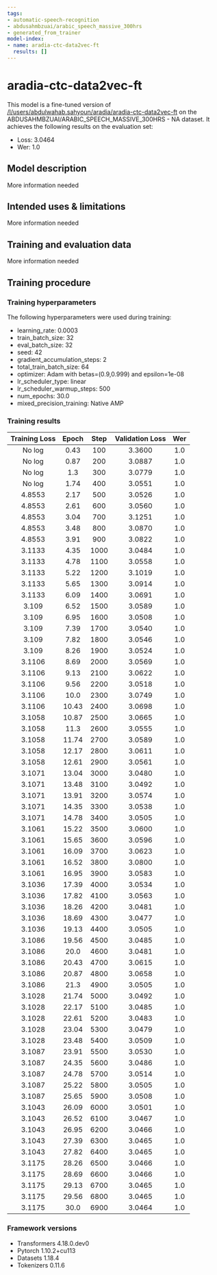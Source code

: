 ```yaml
---
tags:
- automatic-speech-recognition
- abdusahmbzuai/arabic_speech_massive_300hrs
- generated_from_trainer
model-index:
- name: aradia-ctc-data2vec-ft
  results: []
---
```


<!-- This model card has been generated automatically according to the information the Trainer had access to. You
should probably proofread and complete it, then remove this comment. -->

# aradia-ctc-data2vec-ft

This model is a fine-tuned version of [/l/users/abdulwahab.sahyoun/aradia/aradia-ctc-data2vec-ft](https://huggingface.co//l/users/abdulwahab.sahyoun/aradia/aradia-ctc-data2vec-ft) on the ABDUSAHMBZUAI/ARABIC_SPEECH_MASSIVE_300HRS - NA dataset.
It achieves the following results on the evaluation set:
- Loss: 3.0464
- Wer: 1.0

## Model description

More information needed

## Intended uses & limitations

More information needed

## Training and evaluation data

More information needed

## Training procedure

### Training hyperparameters

The following hyperparameters were used during training:
- learning_rate: 0.0003
- train_batch_size: 32
- eval_batch_size: 32
- seed: 42
- gradient_accumulation_steps: 2
- total_train_batch_size: 64
- optimizer: Adam with betas=(0.9,0.999) and epsilon=1e-08
- lr_scheduler_type: linear
- lr_scheduler_warmup_steps: 500
- num_epochs: 30.0
- mixed_precision_training: Native AMP

### Training results

| Training Loss | Epoch | Step | Validation Loss | Wer |
|:-------------:|:-----:|:----:|:---------------:|:---:|
| No log        | 0.43  | 100  | 3.3600          | 1.0 |
| No log        | 0.87  | 200  | 3.0887          | 1.0 |
| No log        | 1.3   | 300  | 3.0779          | 1.0 |
| No log        | 1.74  | 400  | 3.0551          | 1.0 |
| 4.8553        | 2.17  | 500  | 3.0526          | 1.0 |
| 4.8553        | 2.61  | 600  | 3.0560          | 1.0 |
| 4.8553        | 3.04  | 700  | 3.1251          | 1.0 |
| 4.8553        | 3.48  | 800  | 3.0870          | 1.0 |
| 4.8553        | 3.91  | 900  | 3.0822          | 1.0 |
| 3.1133        | 4.35  | 1000 | 3.0484          | 1.0 |
| 3.1133        | 4.78  | 1100 | 3.0558          | 1.0 |
| 3.1133        | 5.22  | 1200 | 3.1019          | 1.0 |
| 3.1133        | 5.65  | 1300 | 3.0914          | 1.0 |
| 3.1133        | 6.09  | 1400 | 3.0691          | 1.0 |
| 3.109         | 6.52  | 1500 | 3.0589          | 1.0 |
| 3.109         | 6.95  | 1600 | 3.0508          | 1.0 |
| 3.109         | 7.39  | 1700 | 3.0540          | 1.0 |
| 3.109         | 7.82  | 1800 | 3.0546          | 1.0 |
| 3.109         | 8.26  | 1900 | 3.0524          | 1.0 |
| 3.1106        | 8.69  | 2000 | 3.0569          | 1.0 |
| 3.1106        | 9.13  | 2100 | 3.0622          | 1.0 |
| 3.1106        | 9.56  | 2200 | 3.0518          | 1.0 |
| 3.1106        | 10.0  | 2300 | 3.0749          | 1.0 |
| 3.1106        | 10.43 | 2400 | 3.0698          | 1.0 |
| 3.1058        | 10.87 | 2500 | 3.0665          | 1.0 |
| 3.1058        | 11.3  | 2600 | 3.0555          | 1.0 |
| 3.1058        | 11.74 | 2700 | 3.0589          | 1.0 |
| 3.1058        | 12.17 | 2800 | 3.0611          | 1.0 |
| 3.1058        | 12.61 | 2900 | 3.0561          | 1.0 |
| 3.1071        | 13.04 | 3000 | 3.0480          | 1.0 |
| 3.1071        | 13.48 | 3100 | 3.0492          | 1.0 |
| 3.1071        | 13.91 | 3200 | 3.0574          | 1.0 |
| 3.1071        | 14.35 | 3300 | 3.0538          | 1.0 |
| 3.1071        | 14.78 | 3400 | 3.0505          | 1.0 |
| 3.1061        | 15.22 | 3500 | 3.0600          | 1.0 |
| 3.1061        | 15.65 | 3600 | 3.0596          | 1.0 |
| 3.1061        | 16.09 | 3700 | 3.0623          | 1.0 |
| 3.1061        | 16.52 | 3800 | 3.0800          | 1.0 |
| 3.1061        | 16.95 | 3900 | 3.0583          | 1.0 |
| 3.1036        | 17.39 | 4000 | 3.0534          | 1.0 |
| 3.1036        | 17.82 | 4100 | 3.0563          | 1.0 |
| 3.1036        | 18.26 | 4200 | 3.0481          | 1.0 |
| 3.1036        | 18.69 | 4300 | 3.0477          | 1.0 |
| 3.1036        | 19.13 | 4400 | 3.0505          | 1.0 |
| 3.1086        | 19.56 | 4500 | 3.0485          | 1.0 |
| 3.1086        | 20.0  | 4600 | 3.0481          | 1.0 |
| 3.1086        | 20.43 | 4700 | 3.0615          | 1.0 |
| 3.1086        | 20.87 | 4800 | 3.0658          | 1.0 |
| 3.1086        | 21.3  | 4900 | 3.0505          | 1.0 |
| 3.1028        | 21.74 | 5000 | 3.0492          | 1.0 |
| 3.1028        | 22.17 | 5100 | 3.0485          | 1.0 |
| 3.1028        | 22.61 | 5200 | 3.0483          | 1.0 |
| 3.1028        | 23.04 | 5300 | 3.0479          | 1.0 |
| 3.1028        | 23.48 | 5400 | 3.0509          | 1.0 |
| 3.1087        | 23.91 | 5500 | 3.0530          | 1.0 |
| 3.1087        | 24.35 | 5600 | 3.0486          | 1.0 |
| 3.1087        | 24.78 | 5700 | 3.0514          | 1.0 |
| 3.1087        | 25.22 | 5800 | 3.0505          | 1.0 |
| 3.1087        | 25.65 | 5900 | 3.0508          | 1.0 |
| 3.1043        | 26.09 | 6000 | 3.0501          | 1.0 |
| 3.1043        | 26.52 | 6100 | 3.0467          | 1.0 |
| 3.1043        | 26.95 | 6200 | 3.0466          | 1.0 |
| 3.1043        | 27.39 | 6300 | 3.0465          | 1.0 |
| 3.1043        | 27.82 | 6400 | 3.0465          | 1.0 |
| 3.1175        | 28.26 | 6500 | 3.0466          | 1.0 |
| 3.1175        | 28.69 | 6600 | 3.0466          | 1.0 |
| 3.1175        | 29.13 | 6700 | 3.0465          | 1.0 |
| 3.1175        | 29.56 | 6800 | 3.0465          | 1.0 |
| 3.1175        | 30.0  | 6900 | 3.0464          | 1.0 |


### Framework versions

- Transformers 4.18.0.dev0
- Pytorch 1.10.2+cu113
- Datasets 1.18.4
- Tokenizers 0.11.6
